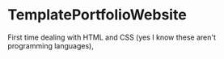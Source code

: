 # TemplatePortfolioWebsite
First time dealing with HTML and CSS (yes I know these aren't programming languages), 
